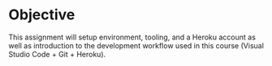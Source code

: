 # Objective
This assignment will setup environment, tooling, and a Heroku account as well as introduction to the development workflow used in this course (Visual Studio Code + Git + Heroku).
